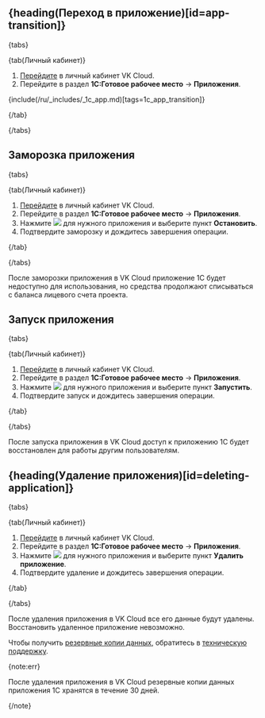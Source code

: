## {heading(Переход в приложение)[id=app-transition]}

{tabs}

{tab(Личный кабинет)}

1. [Перейдите](https://msk.cloud.vk.com/app/) в личный кабинет VK Cloud.
1. Перейдите в раздел **1С:Готовое рабочее место** → **Приложения**.

{include(/ru/_includes/_1c_app.md)[tags=1c_app_transition]}

{/tab}

{/tabs}

## Заморозка приложения

{tabs}

{tab(Личный кабинет)}

1. [Перейдите](https://msk.cloud.vk.com/app/) в личный кабинет VK Cloud.
1. Перейдите в раздел **1С:Готовое рабочее место** → **Приложения**.
1. Нажмите ![ ](/ru/assets/more-icon.svg "inline") для нужного приложения и выберите пункт **Остановить**.
1. Подтвердите заморозку и дождитесь завершения операции.

{/tab}

{/tabs}

После заморозки приложения в VK Cloud приложение 1С будет недоступно для использования, но средства продолжают списываться с баланса лицевого счета проекта.

## Запуск приложения

{tabs}

{tab(Личный кабинет)}

1. [Перейдите](https://msk.cloud.vk.com/app/) в личный кабинет VK Cloud.
1. Перейдите в раздел **1С:Готовое рабочее место** → **Приложения**.
1. Нажмите ![ ](/ru/assets/more-icon.svg "inline") для нужного приложения и выберите пункт **Запустить**.
1. Подтвердите запуск и дождитесь завершения операции.

{/tab}

{/tabs}

После запуска приложения в VK Cloud доступ к приложению 1С будет восстановлен для работы другим пользователям.

## {heading(Удаление приложения)[id=deleting-application]}

{tabs}

{tab(Личный кабинет)}

1. [Перейдите](https://msk.cloud.vk.com/app/) в личный кабинет VK Cloud.
1. Перейдите в раздел **1С:Готовое рабочее место** → **Приложения**.
1. Нажмите ![ ](/ru/assets/more-icon.svg "inline") для нужного приложения и выберите пункт **Удалить приложение**.
1. Подтвердите удаление и дождитесь завершения операции.

{/tab}

{/tabs}

После удаления приложения в VK Cloud все его данные будут удалены. Восстановить удаленное приложение невозможно.

Чтобы получить [резервные копии данных](/ru/applications-and-services/1cgrm/about#backup), обратитесь в [техническую поддержку](/ru/applications-and-services/1cgrm/about#support).

{note:err}

После удаления приложения в VK Cloud резервные копии данных приложения 1С хранятся в течение 30 дней.

{/note}